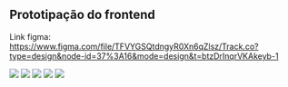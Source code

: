 ## Prototipação do frontend

Link figma: https://www.figma.com/file/TFVYGSQtdngyR0Xn6qZlsz/Track.co?type=design&node-id=37%3A16&mode=design&t=btzDrInqrVKAkeyb-1

<img src="https://github.com/Inteli-College/2024-T0003-ES09-G04/blob/development/docs/Assets/pagina1-prototipo.jpeg"></img>
<img src="https://github.com/Inteli-College/2024-T0003-ES09-G04/blob/development/docs/Assets/pagina2-prototipo.jpeg"></img>
<img src="https://github.com/Inteli-College/2024-T0003-ES09-G04/blob/development/docs/Assets/pagina3-prototipo.jpeg"></img>
<img src="https://github.com/Inteli-College/2024-T0003-ES09-G04/blob/development/docs/Assets/pagina4-prototipo.jpeg"></img>
<img src="https://github.com/Inteli-College/2024-T0003-ES09-G04/blob/development/docs/Assets/pagina5-prototipo.jpeg"></img>
